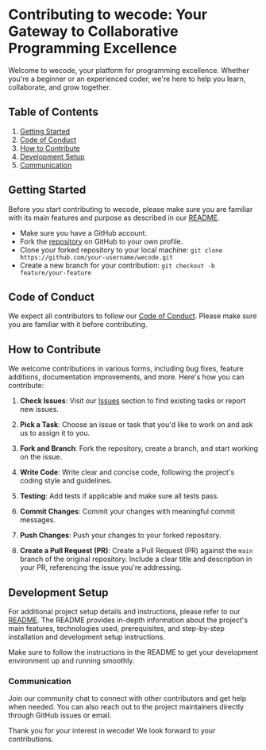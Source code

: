 # Contributing to wecode: Your Gateway to Collaborative Programming Excellence

Welcome to wecode, your platform for programming excellence. Whether you're a beginner or an experienced coder, we're here to help you learn, collaborate, and grow together.

## Table of Contents

1. [Getting Started](#getting-started)
2. [Code of Conduct](#code-of-conduct)
3. [How to Contribute](#how-to-contribute)
4. [Development Setup](#development-setup)
5. [Communication](#communication)

## Getting Started

Before you start contributing to wecode, please make sure you are familiar with its main features and purpose as described in our [README](README.md).

- Make sure you have a GitHub account.
- Fork the [repository](https://github.com/Traveller08/wecode.git) on GitHub to your own profile.
- Clone your forked repository to your local machine: `git clone https://github.com/your-username/wecode.git`
- Create a new branch for your contribution: `git checkout -b feature/your-feature`

## Code of Conduct

We expect all contributors to follow our [Code of Conduct](CODE_OF_CONDUCT.md). Please make sure you are familiar with it before contributing.

## How to Contribute

We welcome contributions in various forms, including bug fixes, feature additions, documentation improvements, and more. Here's how you can contribute:

1. **Check Issues**: Visit our [Issues](https://github.com/Traveller08/wecode.git/issues) section to find existing tasks or report new issues.

2. **Pick a Task**: Choose an issue or task that you'd like to work on and ask us to assign it to you.

3. **Fork and Branch**: Fork the repository, create a branch, and start working on the issue.

4. **Write Code**: Write clear and concise code, following the project's coding style and guidelines.

5. **Testing**: Add tests if applicable and make sure all tests pass.

6. **Commit Changes**: Commit your changes with meaningful commit messages.

7. **Push Changes**: Push your changes to your forked repository.

8. **Create a Pull Request (PR)**: Create a Pull Request (PR) against the `main` branch of the original repository. Include a clear title and description in your PR, referencing the issue you're addressing.

## Development Setup

For additional project setup details and instructions, please refer to our [README](README.md). The README provides in-depth information about the project's main features, technologies used, prerequisites, and step-by-step installation and development setup instructions.

Make sure to follow the instructions in the README to get your development environment up and running smoothly.

### Communication
Join our community chat to connect with other contributors and get help when needed. You can also reach out to the project maintainers directly through GitHub issues or email.


Thank you for your interest in wecode! We look forward to your contributions.